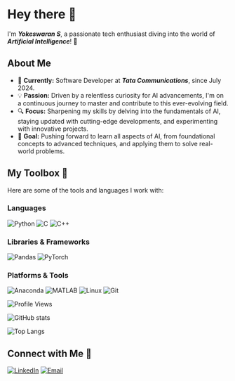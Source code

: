 # Hey there 👋

I'm ***Yokeswaran S***, a passionate tech enthusiast diving into the world of ***Artificial Intelligence***! 🚀

## About Me

- 🌱 **Currently:** Software Developer at ***Tata Communications***, since July 2024.
- 💡 **Passion:** Driven by a relentless curiosity for AI advancements, I'm on a continuous journey to master and contribute to this ever-evolving field.
- 🔍 **Focus:** Sharpening my skills by delving into the fundamentals of AI, staying updated with cutting-edge developments, and experimenting with innovative projects.
- 🎯 **Goal:** Pushing forward to learn all aspects of AI, from foundational concepts to advanced techniques, and applying them to solve real-world problems.

## My Toolbox 🧰

Here are some of the tools and languages I work with:

### Languages
![Python](https://img.shields.io/badge/Python-3776AB?style=for-the-badge&logo=python&logoColor=white)
![C](https://img.shields.io/badge/C-A8B9CC?style=for-the-badge&logo=c&logoColor=black)
![C++](https://img.shields.io/badge/C++-00599C?style=for-the-badge&logo=cplusplus&logoColor=white)

### Libraries & Frameworks
![Pandas](https://img.shields.io/badge/Pandas-150458?style=for-the-badge&logo=pandas&logoColor=white)
![PyTorch](https://img.shields.io/badge/PyTorch-EE4C2C?style=for-the-badge&logo=pytorch&logoColor=white)

### Platforms & Tools
![Anaconda](https://img.shields.io/badge/Anaconda-44A833?style=for-the-badge&logo=anaconda&logoColor=white)
![MATLAB](https://img.shields.io/badge/MATLAB-0076A8?style=for-the-badge&logo=mathworks&logoColor=white)
![Linux](https://img.shields.io/badge/Linux-FCC624?style=for-the-badge&logo=linux&logoColor=black)
![Git](https://img.shields.io/badge/Git-F05032?style=for-the-badge&logo=git&logoColor=white)

![Profile Views](https://komarev.com/ghpvc/?username=yokeswarans&color=blue&style=flat)
 
![GitHub stats](https://github-readme-stats.vercel.app/api?username=yokeswarans&show_icons=true&theme=tokyonight&count_private=true)
 
![Top Langs](https://github-readme-stats.vercel.app/api/top-langs/?username=yokeswarans&layout=compact&theme=tokyonight)

## Connect with Me 🔗

[![LinkedIn](https://img.shields.io/badge/LinkedIn-0A66C2?style=for-the-badge&logo=linkedin&logoColor=white)](https://www.linkedin.com/in/yokeswaran26/)
[![Email](https://img.shields.io/badge/Email-D14836?style=for-the-badge&logo=gmail&logoColor=white)](mailto:yokeswaran1718@gmail.com)
